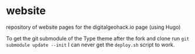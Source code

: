 # website
repository of website pages for the digitalgeohack.io page (using Hugo)

To get the git submodule of the Type theme after the fork and clone run `git submodule update --init`
I can never get the `deploy.sh` script to work.